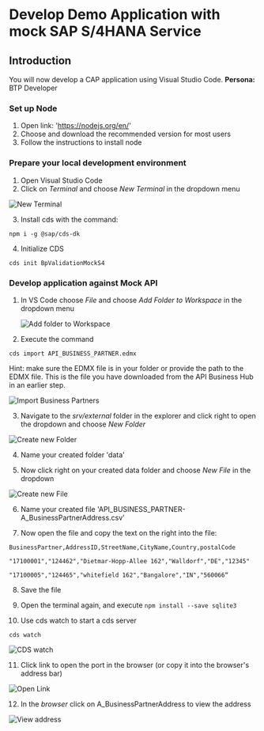 # Develop Demo Application  with mock SAP S/4HANA Service

## Introduction
You will now develop a CAP application using Visual Studio Code. 
**Persona:** BTP Developer

### Set up Node

1.	Open link: 'https://nodejs.org/en/'
2.	Choose and download the recommended version for most users
3.	Follow the instructions to install node

### Prepare your local development environment

1.	Open Visual Studio Code	
2.	Click on *Terminal* and choose *New Terminal* in the dropdown menu
	
   ![New Terminal](././images/develop-application-1a.png)

3.	Install cds with the command: 

```
npm i -g @sap/cds-dk
```

4.	Initialize CDS 
```
cds init BpValidationMockS4
```

### Develop application against Mock API

1. In VS Code choose *File* and choose *Add Folder to Workspace* in the dropdown menu

      ![Add folder to Workspace](./images/develop-app-1.png)

2. Execute the command 
```
cds import API_BUSINESS_PARTNER.edmx
```

Hint: make sure the EDMX file is in your folder or provide the path to the EDMX file. This is the file you have downloaded from the API Business Hub in an earlier step. 

![Import Business Partners](./images/develop-app-2.png)

3. Navigate to the *srv/external* folder in the explorer and click right to open the dropdown and choose *New Folder*

![Create new Folder](./images/develop-app-3.png)

4. Name your created folder 'data'

5. Now click right on your created data folder and choose *New File* in the dropdown

![Create new File](./images/develop-app-4.png)

6. Name your created file 'API_BUSINESS_PARTNER-A_BusinessPartnerAddress.csv'

7. Now open the file and copy the text on the right into the file:

 ```
 BusinessPartner,AddressID,StreetName,CityName,Country,postalCode 

"17100001","124462","Dietmar-Hopp-Allee 162","Walldorf","DE","12345" 

"17100005","124465","whitefield 162","Bangalore","IN","560066“

```

8.	Save the file

9.	Open the terminal again, and execute
```npm install --save sqlite3```

10. Use cds watch to start a cds server

```
cds watch
```
![CDS watch](./images/develop-app-5.png)

11.	Click link to open the port in the browser (or copy it into the browser's address bar)

![Open Link](./images/develop-app-6.png)

12.	In the *browser* click on A_BusinessPartnerAddress to view the address

![View address](./images/develop-app-7.png)

 



